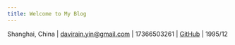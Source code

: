 ```yaml
---
title: Welcome to My Blog
---
```


Shanghai, China | davirain.yin@gmail.com | 17366503261 | [GitHub](https://github.com/DaviRain-Su) | 1995/12
